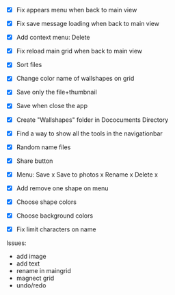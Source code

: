 - [x] Fix appears menu when back to main view
- [x] Fix save message loading when back to main view
- [x] Add context menu: Delete
- [x] Fix reload main grid when back to main view
- [x] Sort files
- [x] Change color name of wallshapes on grid
- [x] Save only the file+thumbnail
- [x] Save when close the app
- [x] Create "Wallshapes" folder in Dococuments Directory
- [x] Find a way to show all the tools in the navigationbar
- [x] Random name files
- [x] Share button
- [x] Menu:
        Save x
        Save to photos x
        Rename x
        Delete x
- [x] Add remove one shape on menu
- [x] Choose shape colors
- [x] Choose background colors
- [x] Fix limit characters on name



Issues:

- add image
- add text
- rename in maingrid
- magnect grid
- undo/redo
